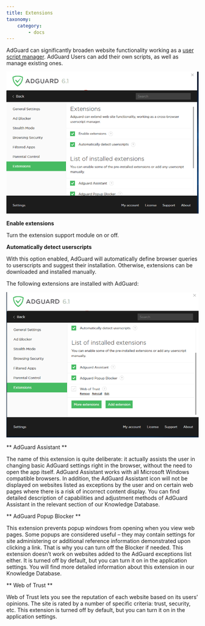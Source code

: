 ```yaml
---
title: Extensions
taxonomy:
    category:
        - docs
---
```


AdGuard can significantly broaden website functionality working as a [user script manager](https://adguard.com/en/userscripts.html). AdGuard Users can add their own scripts, as well as manage existing ones.

![](win10-06.png)

**Enable extensions**

Turn the extension support module on or off.

**Automatically detect userscripts**

With this option enabled, AdGuard will automatically define browser queries to userscripts and suggest their installation. Otherwise, extensions can be downloaded and installed manually.

The following extensions are installed with AdGuard:

![](win10-07.png)

** AdGuard Assistant **

The name of this extension is quite deliberate: it actually assists the user in changing basic AdGuard settings right in the browser, without the need to open the app itself. AdGuard Assistant works with all Microsoft Windows compatible browsers. In addition, the AdGuard Assistant icon will not be displayed on websites listed as exceptions by the user and on certain web pages where there is a risk of incorrect content display. You can find detailed description of capabilities and adjustment methods of AdGuard Assistant in the relevant section of our Knowledge Database.


** AdGuard Popup Blocker **

This extension prevents popup windows from opening when you view web pages. Some popups are considered useful – they may contain settings for site administering or additional reference information demonstrated upon clicking a link. That is why you can turn off the Blocker if needed. This extension doesn’t work on websites added to the AdGuard exceptions list either. It is turned off by default, but you can turn it on in the application settings. You will find more detailed information about this extension in our Knowledge Database.

** Web of Trust **

Web of Trust lets you see the reputation of each website based on its users’ opinions. The site is rated by a number of specific criteria: trust, security, etc. This extension is turned off by default, but you can turn it on in the application settings.